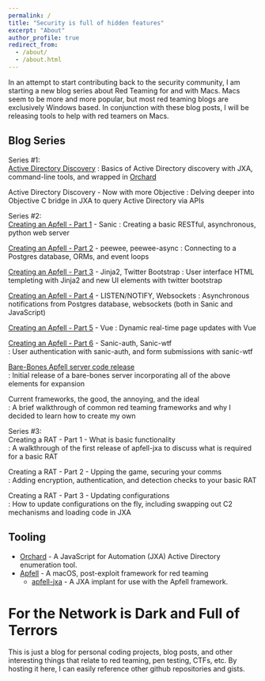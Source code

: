 ```yaml
---
permalink: /
title: "Security is full of hidden features"
excerpt: "About"
author_profile: true
redirect_from: 
  - /about/
  - /about.html
---
```


In an attempt to start contributing back to the security community, I am starting a new blog series about Red Teaming for and with Macs. Macs seem to be more and more popular, but most red teaming blogs are exclusively Windows based. In conjunction with these blog posts, I will be releasing tools to help with red teamers on Macs. 

Blog Series
-----
Series #1:  
[Active Directory Discovery](https://its-a-feature.github.io/posts/2018/01/Active-Directory-Discovery-with-a-Mac/)
: Basics of Active Directory discovery with JXA, command-line tools, and wrapped in [Orchard](https://github.com/its-a-feature/Orchard)

Active Directory Discovery - Now with more Objective
: Delving deeper into Objective C bridge in JXA to query Active Directory via APIs

Series #2:  
[Creating an Apfell - Part 1](https://its-a-feature.github.io/posts/2018/02/Creating-an-Apfell-Part-1/) - Sanic
: Creating a basic RESTful, asynchronous, python web server  

[Creating an Apfell - Part 2](https://its-a-feature.github.io/posts/2018/02/Creating-an-Apfell-Part-2/) - peewee, peewee-async
: Connecting to a Postgres database, ORMs, and event loops  

[Creating an Apfell - Part 3](https://its-a-feature.github.io/posts/2018/02/Creating-an-Apfell-Part-3/) - Jinja2, Twitter Bootstrap
: User interface HTML templeting with Jinja2 and new UI elements with twitter bootstrap  

[Creating an Apfell - Part 4](https://its-a-feature.github.io/posts/2018/03/Creating-an-Apfell-Part-4/) - LISTEN/NOTIFY, Websockets
: Asynchronous notifications from Postgres database, websockets (both in Sanic and JavaScript)  

[Creating an Apfell - Part 5](https://its-a-feature.github.io/posts/2018/03/Creating-an-Apfell-Part-5/) - Vue
: Dynamic real-time page updates with Vue  

[Creating an Apfell - Part 6](https://its-a-feature.github.io/posts/2018/04/Creating-an-Apfell-Part-6/) - Sanic-auth, Sanic-wtf  
: User authentication with sanic-auth, and form submissions with sanic-wtf  

[Bare-Bones Apfell server code release](https://its-a-feature.github.io/posts/2018/07/bare-bones-apfell-server-code-release/)  
: Initial release of a bare-bones server incorporating all of the above elements for expansion

Current frameworks, the good, the annoying, and the ideal  
: A brief walkthrough of common red teaming frameworks and why I decided to learn how to create my own

Series #3:  
Creating a RAT - Part 1 - What is basic functionality  
: A walkthrough of the first release of apfell-jxa to discuss what is required for a basic RAT

Creating a RAT - Part 2 - Upping the game, securing your comms  
: Adding encryption, authentication, and detection checks to your basic RAT

Creating a RAT - Part 3 - Updating configurations  
: How to update configurations on the fly, including swapping out C2 mechanisms and loading code in JXA

Tooling
-----
  - [Orchard](https://github.com/its-a-feature/Orchard) - A JavaScript for Automation (JXA) Active Directory enumeration tool.
  - [Apfell](https://github.com/its-a-feature/Apfell) - A macOS, post-exploit framework for red teaming  
    - [apfell-jxa](https://github.com/its-a-feature/apfell-jxa) - A JXA implant for use with the Apfell framework.

For the Network is Dark and Full of Terrors
======
This is just a blog for personal coding projects, blog posts, and other interesting things that relate to red teaming, pen testing, CTFs, etc. By hosting it here, I can easily reference other github repositories and gists.
